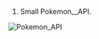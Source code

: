 1. Small Pokemon__API.


![Pokemon_API](https://user-images.githubusercontent.com/98387598/173154438-6af5b639-5596-4ca8-a1a9-bf9c7cbe8555.gif)
